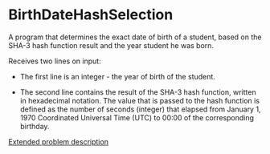 # BirthDateHashSelection
A program that determines the exact date of birth of a student, based on the SHA-3 hash function result and the year student he was born.

Receives two lines on input:

- The first line is an integer - the year of birth of the student.

- The second line contains the result of the SHA-3 hash function, written in hexadecimal notation. The value that is passed to the hash function is defined as the number of seconds (integer) that elapsed from January 1, 1970 Coordinated Universal Time (UTC) to 00:00 of the corresponding birthday.

[Extended problem description](https://stepik.org/lesson/59926/step/2?unit=40893)
